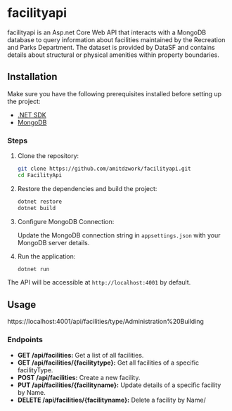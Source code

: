 
# facilityapi

facilityapi is an Asp.net Core Web API that interacts with a MongoDB database to query information about facilities maintained by the Recreation and Parks Department. 
The dataset is provided by DataSF and contains details about structural or physical amenities within property boundaries.

## Installation

Make sure you have the following prerequisites installed before setting up the project:

- [.NET SDK](https://dotnet.microsoft.com/download)
- [MongoDB](https://www.mongodb.com/try/download/community)

### Steps

1. Clone the repository:

    ```bash
    git clone https://github.com/amitdzwork/facilityapi.git
    cd FacilityApi
    ```

2. Restore the dependencies and build the project:

    ```bash
    dotnet restore
    dotnet build
    ```

3. Configure MongoDB Connection:

    Update the MongoDB connection string in `appsettings.json` with your MongoDB server details.

4. Run the application:

    ```bash
    dotnet run
    ```

The API will be accessible at `http://localhost:4001` by default.

## Usage
https://localhost:4001/api/facilities/type/Administration%20Building

### Endpoints

- **GET /api/facilities:** Get a list of all facilities.
- **GET /api/facilities/{facilitytype}:** Get all facilities of a specific facilityType.
- **POST /api/facilities:** Create a new facility.
- **PUT /api/facilities/{facilityname}:** Update details of a specific facility by Name.
- **DELETE /api/facilities/{facilityname}:** Delete a facility by Name/

